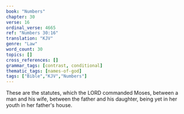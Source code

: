 ```yaml
---
book: "Numbers"
chapter: 30
verse: 16
ordinal_verse: 4665
ref: "Numbers 30:16"
translation: "KJV"
genre: "Law"
word_count: 30
topics: []
cross_references: []
grammar_tags: [contrast, conditional]
thematic_tags: [names-of-god]
tags: ["Bible","KJV","Numbers"]
---
```

These are the statutes, which the LORD commanded Moses, between a man and his wife, between the father and his daughter, being yet in her youth in her father's house.
